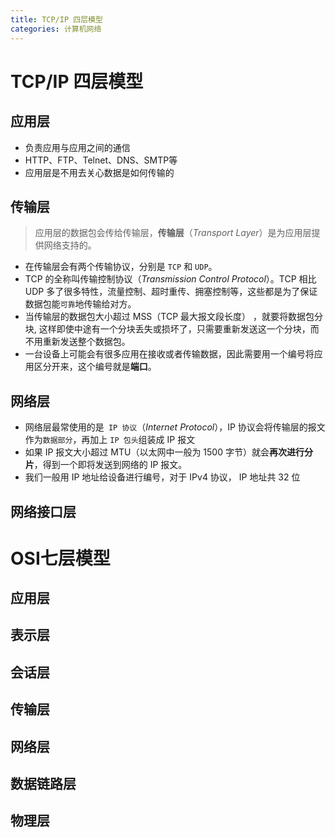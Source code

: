 ```yaml
---
title: TCP/IP 四层模型
categories: 计算机网络
---
```


# TCP/IP 四层模型

## 应用层

- 负责应用与应用之间的通信
- HTTP、FTP、Telnet、DNS、SMTP等
- 应用层是不用去关心数据是如何传输的

## 传输层

> 应用层的数据包会传给传输层，**传输层**（*Transport Layer*）是为应用层提供网络支持的。

- 在传输层会有两个传输协议，分别是 `TCP` 和 `UDP`。
- TCP 的全称叫传输控制协议（*Transmission Control Protocol*）。TCP 相比 UDP 多了很多特性，流量控制、超时重传、拥塞控制等，这些都是为了保证数据包能`可靠`地传输给对方。
- 当传输层的数据包大小超过 MSS（TCP 最大报文段长度） ，就要将数据包分块, 这样即使中途有一个分块丢失或损坏了，只需要重新发送这一个分块，而不用重新发送整个数据包。
- 一台设备上可能会有很多应用在接收或者传输数据，因此需要用一个编号将应用区分开来，这个编号就是**端口**。

## 网络层

- 网络层最常使用的是` IP 协议`（*Internet Protocol*），IP 协议会将传输层的报文作为`数据部分`，再加上 `IP 包头`组装成 IP 报文
- 如果 IP 报文大小超过 MTU（以太网中一般为 1500 字节）就会**再次进行分片**，得到一个即将发送到网络的 IP 报文。
- 我们一般用 IP 地址给设备进行编号，对于 IPv4 协议， IP 地址共 32 位

## 网络接口层



# OSI七层模型

## 应用层

## 表示层

## 会话层

## 传输层

## 网络层

## 数据链路层

## 物理层







